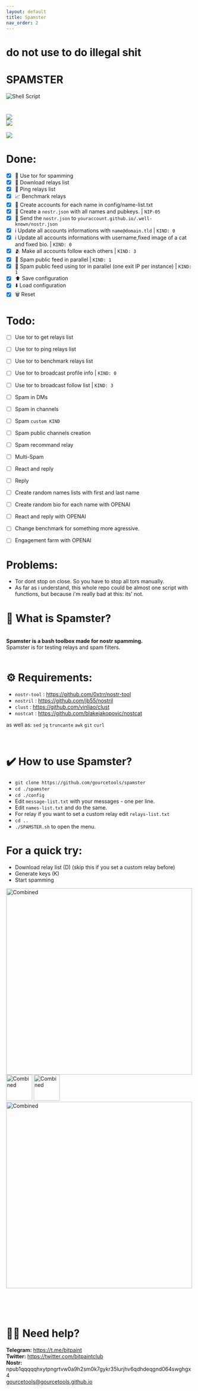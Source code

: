 ```yaml
---
layout: default
title: Spamster
nav_order: 2
---
```


# do not use to do illegal shit

# <b>SPAMSTER</b><br>
![Shell Script](https://img.shields.io/badge/shell_script-%23121011.svg?style=for-the-badge&logo=gnu-bash&logoColor=white)
#
<img src="https://img.shields.io/badge/Tested%20under-Ubuntu%2022.04.1%20LTS-orange"><br>
<img src="https://img.shields.io/badge/Tested%20under-W10%20Pro%20WSL%20Ubuntu%2022.04.1%20LTS-blue">
<br><br>
<img src="https://img.shields.io/badge/License-MIT-orange.svg"><br>


# Done:
- [x] 🧅 Use tor for spamming 
- [x] 📡 Download relays list
- [x] 🏓 Ping relays list 
- [x] 📈 Benchmark relays
- [x] 🔑 Create accounts for each name in config/name-list.txt 
- [x] 📁 Create a `nostr.json` with all names and pubkeys. | `NIP-05`
- [x] 📨 Send the `nostr.json` to `youraccount.github.io/.well-known/nostr.json`
- [x] ℹ️ Update all accounts informations with `name@domain.tld` | `KIND: 0`
- [x] ℹ️ Update all accounts informations with username,fixed image of a cat and fixed bio. | `KIND: 0`
- [x] 🫂 Make all accounts follow each others | `KIND: 3`
- [x] 📢 Spam public feed in parallel | `KIND: 1`
- [x] 🧅 Spam public feed using tor in parallel (one exit IP per instance) | `KIND: 1 `
- [x] ⬆️  Save configuration 
- [x] ⬇️  Load configuration
- [x] 🗑 Reset

# Todo:

- [ ] Use tor to get relays list
- [ ] Use tor to ping relays list
- [ ] Use tor to benchmark relays list
- [ ] Use tor to broadcast profile info  | `KIND: 0`
- [ ] Use tor to broadcast follow list  | `KIND: 3`
- [ ] Spam in DMs
- [ ] Spam in channels
- [ ] Spam `custom KIND`
- [ ] Spam public channels creation 
- [ ] Spam recommand relay 
- [ ] Multi-Spam
- [ ] React and reply
- [ ] Reply
- [ ] Create random names lists with first and last name
- [ ] Create random bio for each name with OPENAI
- [ ] React and reply with OPENAI
- [ ] Change benchmark for something more agressive.
- [ ] Engagement farm with OPENAI




# Problems:

- Tor dont stop on close. So you have to stop all tors manually.
- As far as i understand, this whole repo could be almost one script with functions, but because i'm really bad at this: its' not.


# <b>🍩 What is Spamster?</b><br>
<br>
<b>Spamster is a bash toolbox made for nostr spamming.</b><br>
Spamster is for testing relays and spam filters.<br>
<br>

# <b>⚙️ Requirements:</b><br>

- `nostr-tool` : https://github.com/0xtrr/nostr-tool
- `nostril` : https://github.com/jb55/nostril
- `clust` : https://github.com/vinliao/clust
- `nostcat` : https://github.com/blakejakopovic/nostcat

as well as: 
`sed` `jq` `truncante` `awk` `git` `curl`


<br>

# <b>✔️ How to use Spamster?</b><br>

- `git clone https://github.com/gourcetools/spamster`
- `cd ./spamster`
- `cd ./config`
- Edit `message-list.txt` with your messages - one per line.
- Edit `names-list.txt` and do the same. 
- For relay if you want to set a custom relay edit `relays-list.txt` 
- `cd ..`
- `./SPAMSTER.sh` to open the menu. 

# For a quick try:<br>
- Download relay list (D) (skip this if you set a custom relay before)
- Generate keys (K)
- Start spamming




 <img src="https://user-images.githubusercontent.com/120996278/217899237-62d0bf25-8417-44c8-9730-7f452d2d7a0b.png" alt="Combined" width="500px">  <br>
 <img src="https://user-images.githubusercontent.com/120996278/217901199-305644a8-7c8f-4358-9388-614668983900.png" alt="Combined" height="70px">
 <img src="https://user-images.githubusercontent.com/120996278/217901110-887bfb88-a1ad-4ab7-8e3c-23424afb1eb3.png" alt="Combined" height="70px"> <br>
 <img src="https://user-images.githubusercontent.com/120996278/217404959-b4d81910-6f8b-404c-a0e2-f5519bdcc391.png" alt="Combined" width="500px"> <br> 







<br> <br>
<br>
# 🙋‍♂️ Need help? <br> 
 <b>Telegram:</b> https://t.me/bitpaint<br>
<b>Twitter:</b> https://twitter.com/bitpaintclub<br>
<b>Nostr:</b><br>
npub1qqqqqhxytpngrtvw0a9h2sm0k7gykr35lurjhv6qdhdeqgnd064swghgx4<br>
gourcetools@gourcetools.github.io



